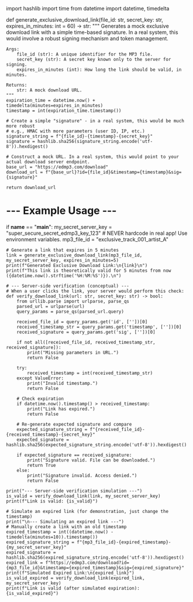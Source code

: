 import hashlib
import time
from datetime import datetime, timedelta

def generate_exclusive_download_link(file_id: str, secret_key: str, expires_in_minutes: int = 60) -> str:
    """
    Generates a mock exclusive download link with a simple time-based signature.
    In a real system, this would involve a robust signing mechanism and token management.

    Args:
        file_id (str): A unique identifier for the MP3 file.
        secret_key (str): A secret key known only to the server for signing.
        expires_in_minutes (int): How long the link should be valid, in minutes.

    Returns:
        str: A mock download URL.
    """
    expiration_time = datetime.now() + timedelta(minutes=expires_in_minutes)
    timestamp = int(expiration_time.timestamp())

    # Create a simple "signature" - in a real system, this would be much more robust
    # e.g., HMAC with more parameters (user ID, IP, etc.)
    signature_string = f"{file_id}-{timestamp}-{secret_key}"
    signature = hashlib.sha256(signature_string.encode('utf-8')).hexdigest()

    # Construct a mock URL. In a real system, this would point to your actual download server endpoint.
    base_url = "https://edmp3.com/download"
    download_url = f"{base_url}?id={file_id}&timestamp={timestamp}&sig={signature}"

    return download_url

# --- Example Usage ---
if __name__ == "__main__":
    my_secret_server_key = "super_secure_secret_edmp3_key_123" # NEVER hardcode in real app! Use environment variables.
    mp3_file_id = "exclusive_track_001_artist_A"

    # Generate a link that expires in 5 minutes
    link = generate_exclusive_download_link(mp3_file_id, my_secret_server_key, expires_in_minutes=5)
    print(f"Generated Exclusive Download Link:\n{link}\n")
    print(f"This link is theoretically valid for 5 minutes from now ({datetime.now().strftime('%H:%M:%S')}).\n")

    # --- Server-side verification (conceptual) ---
    # When a user clicks the link, your server would perform this check:
    def verify_download_link(url: str, secret_key: str) -> bool:
        from urllib.parse import urlparse, parse_qs
        parsed_url = urlparse(url)
        query_params = parse_qs(parsed_url.query)

        received_file_id = query_params.get('id', [''])[0]
        received_timestamp_str = query_params.get('timestamp', [''])[0]
        received_signature = query_params.get('sig', [''])[0]

        if not all([received_file_id, received_timestamp_str, received_signature]):
            print("Missing parameters in URL.")
            return False

        try:
            received_timestamp = int(received_timestamp_str)
        except ValueError:
            print("Invalid timestamp.")
            return False

        # Check expiration
        if datetime.now().timestamp() > received_timestamp:
            print("Link has expired.")
            return False

        # Re-generate expected signature and compare
        expected_signature_string = f"{received_file_id}-{received_timestamp}-{secret_key}"
        expected_signature = hashlib.sha256(expected_signature_string.encode('utf-8')).hexdigest()

        if expected_signature == received_signature:
            print("Signature valid. File can be downloaded.")
            return True
        else:
            print("Signature invalid. Access denied.")
            return False

    print("--- Server-side verification simulation ---")
    is_valid = verify_download_link(link, my_secret_server_key)
    print(f"Link is valid: {is_valid}")

    # Simulate an expired link (for demonstration, just change the timestamp)
    print("\n--- Simulating an expired link ---")
    # Manually create a link with an old timestamp
    expired_timestamp = int((datetime.now() - timedelta(minutes=10)).timestamp())
    expired_signature_string = f"{mp3_file_id}-{expired_timestamp}-{my_secret_server_key}"
    expired_signature = hashlib.sha256(expired_signature_string.encode('utf-8')).hexdigest()
    expired_link = f"https://edmp3.com/download?id={mp3_file_id}&timestamp={expired_timestamp}&sig={expired_signature}"
    print(f"Simulated Expired Link:\n{expired_link}")
    is_valid_expired = verify_download_link(expired_link, my_secret_server_key)
    print(f"Link is valid (after simulated expiration): {is_valid_expired}")

